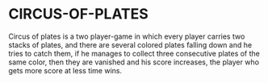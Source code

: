 # CIRCUS-OF-PLATES
Circus of plates is a two player-game in which every player carries two stacks of plates, and there are
several colored plates falling down and he tries to catch them, if he manages to collect three consecutive
plates of the same color, then they are vanished and his score increases, the player who gets more score
at less time wins.
